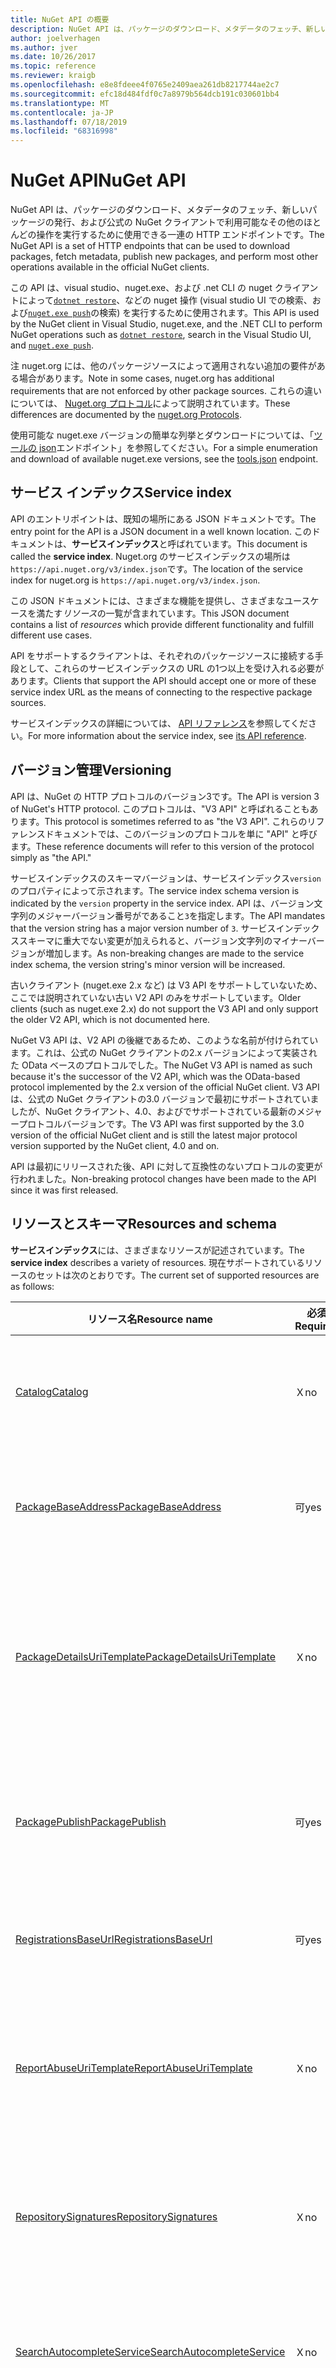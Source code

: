 ```yaml
---
title: NuGet API の概要
description: NuGet API は、パッケージのダウンロード、メタデータのフェッチ、新しいパッケージの発行などに使用できる一連の HTTP エンドポイントです。
author: joelverhagen
ms.author: jver
ms.date: 10/26/2017
ms.topic: reference
ms.reviewer: kraigb
ms.openlocfilehash: e8e8fdeee4f0765e2409aea261db8217744ae2c7
ms.sourcegitcommit: efc18d484fdf0c7a8979b564dcb191c030601bb4
ms.translationtype: MT
ms.contentlocale: ja-JP
ms.lasthandoff: 07/18/2019
ms.locfileid: "68316998"
---
```

# <a name="nuget-api"></a><span data-ttu-id="4f1df-103">NuGet API</span><span class="sxs-lookup"><span data-stu-id="4f1df-103">NuGet API</span></span>

<span data-ttu-id="4f1df-104">NuGet API は、パッケージのダウンロード、メタデータのフェッチ、新しいパッケージの発行、および公式の NuGet クライアントで利用可能なその他のほとんどの操作を実行するために使用できる一連の HTTP エンドポイントです。</span><span class="sxs-lookup"><span data-stu-id="4f1df-104">The NuGet API is a set of HTTP endpoints that can be used to download packages, fetch metadata, publish new packages, and perform most other operations available in the official NuGet clients.</span></span>

<span data-ttu-id="4f1df-105">この API は、visual studio、nuget.exe、および .net CLI の nuget クライアントによって[`dotnet restore`](/dotnet/core/tools/dotnet-restore?tabs=netcore2x)、などの nuget 操作 (visual studio UI での検索、および[`nuget.exe push`](../reference/cli-reference/cli-ref-push.md)の検索) を実行するために使用されます。</span><span class="sxs-lookup"><span data-stu-id="4f1df-105">This API is used by the NuGet client in Visual Studio, nuget.exe, and the .NET CLI to perform NuGet operations such as [`dotnet restore`](/dotnet/core/tools/dotnet-restore?tabs=netcore2x), search in the Visual Studio UI, and [`nuget.exe push`](../reference/cli-reference/cli-ref-push.md).</span></span>

<span data-ttu-id="4f1df-106">注 nuget.org には、他のパッケージソースによって適用されない追加の要件がある場合があります。</span><span class="sxs-lookup"><span data-stu-id="4f1df-106">Note in some cases, nuget.org has additional requirements that are not enforced by other package sources.</span></span> <span data-ttu-id="4f1df-107">これらの違いについては、 [Nuget.org プロトコル](nuget-protocols.md)によって説明されています。</span><span class="sxs-lookup"><span data-stu-id="4f1df-107">These differences are documented by the [nuget.org Protocols](nuget-protocols.md).</span></span>

<span data-ttu-id="4f1df-108">使用可能な nuget.exe バージョンの簡単な列挙とダウンロードについては、「[ツールの json](tools-json.md)エンドポイント」を参照してください。</span><span class="sxs-lookup"><span data-stu-id="4f1df-108">For a simple enumeration and download of available nuget.exe versions, see the [tools.json](tools-json.md) endpoint.</span></span>

## <a name="service-index"></a><span data-ttu-id="4f1df-109">サービス インデックス</span><span class="sxs-lookup"><span data-stu-id="4f1df-109">Service index</span></span>

<span data-ttu-id="4f1df-110">API のエントリポイントは、既知の場所にある JSON ドキュメントです。</span><span class="sxs-lookup"><span data-stu-id="4f1df-110">The entry point for the API is a JSON document in a well known location.</span></span> <span data-ttu-id="4f1df-111">このドキュメントは、**サービスインデックス**と呼ばれています。</span><span class="sxs-lookup"><span data-stu-id="4f1df-111">This document is called the **service index**.</span></span> <span data-ttu-id="4f1df-112">Nuget.org のサービスインデックスの場所は`https://api.nuget.org/v3/index.json`です。</span><span class="sxs-lookup"><span data-stu-id="4f1df-112">The location of the service index for nuget.org is `https://api.nuget.org/v3/index.json`.</span></span>

<span data-ttu-id="4f1df-113">この JSON ドキュメントには、さまざまな機能を提供し、さまざまなユースケースを満たす*リソース*の一覧が含まれています。</span><span class="sxs-lookup"><span data-stu-id="4f1df-113">This JSON document contains a list of *resources* which provide different functionality and fulfill different use cases.</span></span>

<span data-ttu-id="4f1df-114">API をサポートするクライアントは、それぞれのパッケージソースに接続する手段として、これらのサービスインデックスの URL の1つ以上を受け入れる必要があります。</span><span class="sxs-lookup"><span data-stu-id="4f1df-114">Clients that support the API should accept one or more of these service index URL as the means of connecting to the respective package sources.</span></span>

<span data-ttu-id="4f1df-115">サービスインデックスの詳細については、 [API リファレンス](service-index.md)を参照してください。</span><span class="sxs-lookup"><span data-stu-id="4f1df-115">For more information about the service index, see [its API reference](service-index.md).</span></span>

## <a name="versioning"></a><span data-ttu-id="4f1df-116">バージョン管理</span><span class="sxs-lookup"><span data-stu-id="4f1df-116">Versioning</span></span>

<span data-ttu-id="4f1df-117">API は、NuGet の HTTP プロトコルのバージョン3です。</span><span class="sxs-lookup"><span data-stu-id="4f1df-117">The API is version 3 of NuGet's HTTP protocol.</span></span> <span data-ttu-id="4f1df-118">このプロトコルは、"V3 API" と呼ばれることもあります。</span><span class="sxs-lookup"><span data-stu-id="4f1df-118">This protocol is sometimes referred to as "the V3 API".</span></span> <span data-ttu-id="4f1df-119">これらのリファレンスドキュメントでは、このバージョンのプロトコルを単に "API" と呼びます。</span><span class="sxs-lookup"><span data-stu-id="4f1df-119">These reference documents will refer to this version of the protocol simply as "the API."</span></span>

<span data-ttu-id="4f1df-120">サービスインデックスのスキーマバージョンは、サービスインデックス`version`のプロパティによって示されます。</span><span class="sxs-lookup"><span data-stu-id="4f1df-120">The service index schema version is indicated by the `version` property in the service index.</span></span> <span data-ttu-id="4f1df-121">API は、バージョン文字列のメジャーバージョン番号がであること`3`を指定します。</span><span class="sxs-lookup"><span data-stu-id="4f1df-121">The API mandates that the version string has a major version number of `3`.</span></span> <span data-ttu-id="4f1df-122">サービスインデックススキーマに重大でない変更が加えられると、バージョン文字列のマイナーバージョンが増加します。</span><span class="sxs-lookup"><span data-stu-id="4f1df-122">As non-breaking changes are made to the service index schema, the version string's minor version will be increased.</span></span>

<span data-ttu-id="4f1df-123">古いクライアント (nuget.exe 2.x など) は V3 API をサポートしていないため、ここでは説明されていない古い V2 API のみをサポートしています。</span><span class="sxs-lookup"><span data-stu-id="4f1df-123">Older clients (such as nuget.exe 2.x) do not support the V3 API and only support the older V2 API, which is not documented here.</span></span>

<span data-ttu-id="4f1df-124">NuGet V3 API は、V2 API の後継であるため、このような名前が付けられています。これは、公式の NuGet クライアントの2.x バージョンによって実装された OData ベースのプロトコルでした。</span><span class="sxs-lookup"><span data-stu-id="4f1df-124">The NuGet V3 API is named as such because it's the successor of the V2 API, which was the OData-based protocol implemented by the 2.x version of the official NuGet client.</span></span> <span data-ttu-id="4f1df-125">V3 API は、公式の NuGet クライアントの3.0 バージョンで最初にサポートされていましたが、NuGet クライアント、4.0、およびでサポートされている最新のメジャープロトコルバージョンです。</span><span class="sxs-lookup"><span data-stu-id="4f1df-125">The V3 API was first supported by the 3.0 version of the official NuGet client and is still the latest major protocol version supported by the NuGet client, 4.0 and on.</span></span> 

<span data-ttu-id="4f1df-126">API は最初にリリースされた後、API に対して互換性のないプロトコルの変更が行われました。</span><span class="sxs-lookup"><span data-stu-id="4f1df-126">Non-breaking protocol changes have been made to the API since it was first released.</span></span>

## <a name="resources-and-schema"></a><span data-ttu-id="4f1df-127">リソースとスキーマ</span><span class="sxs-lookup"><span data-stu-id="4f1df-127">Resources and schema</span></span>

<span data-ttu-id="4f1df-128">**サービスインデックス**には、さまざまなリソースが記述されています。</span><span class="sxs-lookup"><span data-stu-id="4f1df-128">The **service index** describes a variety of resources.</span></span> <span data-ttu-id="4f1df-129">現在サポートされているリソースのセットは次のとおりです。</span><span class="sxs-lookup"><span data-stu-id="4f1df-129">The current set of supported resources are as follows:</span></span>

<span data-ttu-id="4f1df-130">リソース名</span><span class="sxs-lookup"><span data-stu-id="4f1df-130">Resource name</span></span>                                                        | <span data-ttu-id="4f1df-131">必須</span><span class="sxs-lookup"><span data-stu-id="4f1df-131">Required</span></span> | <span data-ttu-id="4f1df-132">説明</span><span class="sxs-lookup"><span data-stu-id="4f1df-132">Description</span></span>
-------------------------------------------------------------------- | -------- | -----------
[<span data-ttu-id="4f1df-133">Catalog</span><span class="sxs-lookup"><span data-stu-id="4f1df-133">Catalog</span></span>](catalog-resource.md)                                       | <span data-ttu-id="4f1df-134">Ｘ</span><span class="sxs-lookup"><span data-stu-id="4f1df-134">no</span></span>       | <span data-ttu-id="4f1df-135">すべてのパッケージイベントの完全な記録。</span><span class="sxs-lookup"><span data-stu-id="4f1df-135">Full record of all package events.</span></span>
[<span data-ttu-id="4f1df-136">PackageBaseAddress</span><span class="sxs-lookup"><span data-stu-id="4f1df-136">PackageBaseAddress</span></span>](package-base-address-resource.md)               | <span data-ttu-id="4f1df-137">可</span><span class="sxs-lookup"><span data-stu-id="4f1df-137">yes</span></span>      | <span data-ttu-id="4f1df-138">パッケージコンテンツ (. nupkg) を取得します。</span><span class="sxs-lookup"><span data-stu-id="4f1df-138">Get package content (.nupkg).</span></span>
[<span data-ttu-id="4f1df-139">PackageDetailsUriTemplate</span><span class="sxs-lookup"><span data-stu-id="4f1df-139">PackageDetailsUriTemplate</span></span>](package-details-template-resource.md)    | <span data-ttu-id="4f1df-140">Ｘ</span><span class="sxs-lookup"><span data-stu-id="4f1df-140">no</span></span>       | <span data-ttu-id="4f1df-141">パッケージの詳細 web ページにアクセスするための URL を作成します。</span><span class="sxs-lookup"><span data-stu-id="4f1df-141">Construct a URL to access a package details web page.</span></span>
[<span data-ttu-id="4f1df-142">PackagePublish</span><span class="sxs-lookup"><span data-stu-id="4f1df-142">PackagePublish</span></span>](package-publish-resource.md)                        | <span data-ttu-id="4f1df-143">可</span><span class="sxs-lookup"><span data-stu-id="4f1df-143">yes</span></span>      | <span data-ttu-id="4f1df-144">パッケージのプッシュおよび削除 (または一覧から削除) を行います。</span><span class="sxs-lookup"><span data-stu-id="4f1df-144">Push and delete (or unlist) packages.</span></span>
[<span data-ttu-id="4f1df-145">RegistrationsBaseUrl</span><span class="sxs-lookup"><span data-stu-id="4f1df-145">RegistrationsBaseUrl</span></span>](registration-base-url-resource.md)            | <span data-ttu-id="4f1df-146">可</span><span class="sxs-lookup"><span data-stu-id="4f1df-146">yes</span></span>      | <span data-ttu-id="4f1df-147">パッケージメタデータを取得します。</span><span class="sxs-lookup"><span data-stu-id="4f1df-147">Get package metadata.</span></span>
[<span data-ttu-id="4f1df-148">ReportAbuseUriTemplate</span><span class="sxs-lookup"><span data-stu-id="4f1df-148">ReportAbuseUriTemplate</span></span>](report-abuse-resource.md)                   | <span data-ttu-id="4f1df-149">Ｘ</span><span class="sxs-lookup"><span data-stu-id="4f1df-149">no</span></span>       | <span data-ttu-id="4f1df-150">不正使用の web ページにアクセスするための URL を作成します。</span><span class="sxs-lookup"><span data-stu-id="4f1df-150">Construct a URL to access a report abuse web page.</span></span>
[<span data-ttu-id="4f1df-151">RepositorySignatures</span><span class="sxs-lookup"><span data-stu-id="4f1df-151">RepositorySignatures</span></span>](repository-signatures-resource.md)            | <span data-ttu-id="4f1df-152">Ｘ</span><span class="sxs-lookup"><span data-stu-id="4f1df-152">no</span></span>       | <span data-ttu-id="4f1df-153">リポジトリの署名に使用される証明書を取得します。</span><span class="sxs-lookup"><span data-stu-id="4f1df-153">Get certificates used for repository signing.</span></span>
[<span data-ttu-id="4f1df-154">SearchAutocompleteService</span><span class="sxs-lookup"><span data-stu-id="4f1df-154">SearchAutocompleteService</span></span>](search-autocomplete-service-resource.md) | <span data-ttu-id="4f1df-155">Ｘ</span><span class="sxs-lookup"><span data-stu-id="4f1df-155">no</span></span>       | <span data-ttu-id="4f1df-156">パッケージ Id とバージョンを部分文字列で検出します。</span><span class="sxs-lookup"><span data-stu-id="4f1df-156">Discover package IDs and versions by substring.</span></span>
[<span data-ttu-id="4f1df-157">SearchQueryService</span><span class="sxs-lookup"><span data-stu-id="4f1df-157">SearchQueryService</span></span>](search-query-service-resource.md)               | <span data-ttu-id="4f1df-158">可</span><span class="sxs-lookup"><span data-stu-id="4f1df-158">yes</span></span>      | <span data-ttu-id="4f1df-159">キーワードを使用してパッケージをフィルター処理し、検索します。</span><span class="sxs-lookup"><span data-stu-id="4f1df-159">Filter and search for packages by keyword.</span></span>
[<span data-ttu-id="4f1df-160">シンボル Packagepublish</span><span class="sxs-lookup"><span data-stu-id="4f1df-160">SymbolPackagePublish</span></span>](symbol-package-publish-resource.md)           | <span data-ttu-id="4f1df-161">Ｘ</span><span class="sxs-lookup"><span data-stu-id="4f1df-161">no</span></span>       | <span data-ttu-id="4f1df-162">シンボルパッケージをプッシュします。</span><span class="sxs-lookup"><span data-stu-id="4f1df-162">Push symbol packages.</span></span>

<span data-ttu-id="4f1df-163">一般に、API リソースによって返されるすべての非バイナリデータは、JSON を使用してシリアル化されます。</span><span class="sxs-lookup"><span data-stu-id="4f1df-163">In general, all non-binary data returned by a API resource are serialized using JSON.</span></span> <span data-ttu-id="4f1df-164">サービスインデックスの各リソースによって返される応答スキーマは、そのリソースに対して個別に定義されます。</span><span class="sxs-lookup"><span data-stu-id="4f1df-164">The response schema returned by each resource in the service index is defined individually for that resource.</span></span> <span data-ttu-id="4f1df-165">各リソースの詳細については、上記のトピックを参照してください。</span><span class="sxs-lookup"><span data-stu-id="4f1df-165">For more information about each resource, see the topics listed above.</span></span>

<span data-ttu-id="4f1df-166">今後、プロトコルが進化するにつれて、新しいプロパティが JSON 応答に追加される可能性があります。</span><span class="sxs-lookup"><span data-stu-id="4f1df-166">In the future, as the protocol evolves, new properties may be added to JSON responses.</span></span> <span data-ttu-id="4f1df-167">クライアントを将来の証明として使用する場合、実装では、応答スキーマが最終的なものであり、追加のデータを含めることができないと想定しないでください。</span><span class="sxs-lookup"><span data-stu-id="4f1df-167">For the client to be future-proof, the implementation should not assume that the response schema is final and cannot include extra data.</span></span> <span data-ttu-id="4f1df-168">実装で認識されないすべてのプロパティを無視する必要があります。</span><span class="sxs-lookup"><span data-stu-id="4f1df-168">All properties that the implementation does not understand should be ignored.</span></span>

> [!Note]
> <span data-ttu-id="4f1df-169">変換元が実装`SearchAutocompleteService`していない場合は、オートコンプリート動作を正常に無効にする必要があります。</span><span class="sxs-lookup"><span data-stu-id="4f1df-169">When a source does not implement `SearchAutocompleteService` any autocomplete behavior should be disabled gracefully.</span></span> <span data-ttu-id="4f1df-170">が`ReportAbuseUriTemplate`実装されていない場合、公式の nuget クライアントは nuget にフォールバックします ( [nuget/Home # 4924](https://github.com/NuGet/Home/issues/4924)によって追跡されます)。</span><span class="sxs-lookup"><span data-stu-id="4f1df-170">When `ReportAbuseUriTemplate` is not implemented, the official NuGet client falls back to nuget.org's report abuse URL (tracked by [NuGet/Home#4924](https://github.com/NuGet/Home/issues/4924)).</span></span> <span data-ttu-id="4f1df-171">他のクライアントは、ユーザーにレポートの不正利用の URL を表示しないように選択できます。</span><span class="sxs-lookup"><span data-stu-id="4f1df-171">Other clients may opt to simply not show a report abuse URL to the user.</span></span>

### <a name="undocumented-resources-on-nugetorg"></a><span data-ttu-id="4f1df-172">Nuget.org のドキュメントに記載されるリソース</span><span class="sxs-lookup"><span data-stu-id="4f1df-172">Undocumented resources on nuget.org</span></span>

<span data-ttu-id="4f1df-173">Nuget.org の V3 サービスインデックスには、上に記載されていないいくつかのリソースがあります。</span><span class="sxs-lookup"><span data-stu-id="4f1df-173">The V3 service index on nuget.org has some resources that are not documented above.</span></span> <span data-ttu-id="4f1df-174">リソースをドキュメント化しない理由はいくつかあります。</span><span class="sxs-lookup"><span data-stu-id="4f1df-174">There are a few reasons for not documenting a resource.</span></span>

<span data-ttu-id="4f1df-175">まず、nuget.org の実装の詳細として使用されるリソースについては説明しません。は`SearchGalleryQueryService` 、このカテゴリに分類されます。</span><span class="sxs-lookup"><span data-stu-id="4f1df-175">First, we don't document resources used as an implementation detail of nuget.org. The `SearchGalleryQueryService` falls into this category.</span></span> <span data-ttu-id="4f1df-176">[NuGetGallery](https://github.com/NuGet/NuGetGallery)は、このリソースを使用して、データベースを使用するのではなく、一部の V2 (OData) クエリを検索インデックスに委任します。</span><span class="sxs-lookup"><span data-stu-id="4f1df-176">[NuGetGallery](https://github.com/NuGet/NuGetGallery) uses this resource to delegate some V2 (OData) queries to our search index instead of using the database.</span></span> <span data-ttu-id="4f1df-177">このリソースは、スケーラビリティ上の理由から導入されたものであり、外部で使用するためのものではありません。</span><span class="sxs-lookup"><span data-stu-id="4f1df-177">This resource was introduced for scalability reasons and is not intended for external use.</span></span>

<span data-ttu-id="4f1df-178">2つ目の方法として、公式クライアントの RTM バージョンには同梱されていないリソースについては説明しません。</span><span class="sxs-lookup"><span data-stu-id="4f1df-178">Second, we don't document resources that never shipped in an RTM version of the official client.</span></span>
<span data-ttu-id="4f1df-179">`PackageDisplayMetadataUriTemplate`と`PackageVersionDisplayMetadataUriTemplate`はこのカテゴリに分類されます。</span><span class="sxs-lookup"><span data-stu-id="4f1df-179">`PackageDisplayMetadataUriTemplate` and `PackageVersionDisplayMetadataUriTemplate` fall into this category.</span></span>

<span data-ttu-id="4f1df-180">Thirdly、V2 プロトコルと密接に関連付けられているリソースについては説明しません。このリソース自体は意図的に文書化されていません。</span><span class="sxs-lookup"><span data-stu-id="4f1df-180">Thirdly, we don't document resources that are tightly coupled with the V2 protocol, which itself is intentionally undocumented.</span></span> <span data-ttu-id="4f1df-181">リソース`LegacyGallery`はこのカテゴリに分類されます。</span><span class="sxs-lookup"><span data-stu-id="4f1df-181">The `LegacyGallery` resource falls into this category.</span></span> <span data-ttu-id="4f1df-182">このリソースにより、V3 サービスインデックスは、対応する V2 ソース URL を指すことができます。</span><span class="sxs-lookup"><span data-stu-id="4f1df-182">This resource allows a V3 service index to point to a corresponding V2 source URL.</span></span> <span data-ttu-id="4f1df-183">このリソースは、 `nuget.exe list`をサポートしています。</span><span class="sxs-lookup"><span data-stu-id="4f1df-183">This resource supports the `nuget.exe list`.</span></span>

<span data-ttu-id="4f1df-184">リソースがここに記載されていない場合は、依存関係を取得しないことを*強く*お勧めします。</span><span class="sxs-lookup"><span data-stu-id="4f1df-184">If a resource is not documented here, we *strongly* recommend that you do not take a dependency on them.</span></span> <span data-ttu-id="4f1df-185">このようなドキュメントに記載されていないリソースの動作を削除したり、変更したりすると、予期しない方法で実装が中断される可能性があります。</span><span class="sxs-lookup"><span data-stu-id="4f1df-185">We may remove or change the behavior of these undocumented resources which could break your implementation in unexpected ways.</span></span>

## <a name="timestamps"></a><span data-ttu-id="4f1df-186">タイムスタンプ</span><span class="sxs-lookup"><span data-stu-id="4f1df-186">Timestamps</span></span>

<span data-ttu-id="4f1df-187">API によって返されるすべてのタイムスタンプは UTC であるか、 [ISO 8601](https://www.iso.org/iso-8601-date-and-time-format.html)表現を使用して指定されます。</span><span class="sxs-lookup"><span data-stu-id="4f1df-187">All timestamps returned by the API are UTC or are otherwise specified using [ISO 8601](https://www.iso.org/iso-8601-date-and-time-format.html) representation.</span></span> 

## <a name="http-methods"></a><span data-ttu-id="4f1df-188">HTTP メソッド</span><span class="sxs-lookup"><span data-stu-id="4f1df-188">HTTP methods</span></span>

<span data-ttu-id="4f1df-189">Verb</span><span class="sxs-lookup"><span data-stu-id="4f1df-189">Verb</span></span>   | <span data-ttu-id="4f1df-190">使用</span><span class="sxs-lookup"><span data-stu-id="4f1df-190">Use</span></span>
------ | -----------
<span data-ttu-id="4f1df-191">GET</span><span class="sxs-lookup"><span data-stu-id="4f1df-191">GET</span></span>    | <span data-ttu-id="4f1df-192">読み取り専用の操作を実行します。通常はデータを取得します。</span><span class="sxs-lookup"><span data-stu-id="4f1df-192">Performs a read-only operation, typically retrieving data.</span></span>
<span data-ttu-id="4f1df-193">HEAD、</span><span class="sxs-lookup"><span data-stu-id="4f1df-193">HEAD</span></span>   | <span data-ttu-id="4f1df-194">対応する`GET`要求の応答ヘッダーをフェッチします。</span><span class="sxs-lookup"><span data-stu-id="4f1df-194">Fetches the response headers for the corresponding `GET` request.</span></span>
<span data-ttu-id="4f1df-195">PUT</span><span class="sxs-lookup"><span data-stu-id="4f1df-195">PUT</span></span>    | <span data-ttu-id="4f1df-196">存在しないリソースを作成します。存在する場合は、リソースを更新します。</span><span class="sxs-lookup"><span data-stu-id="4f1df-196">Creates a resource that doesn't exist or, if it does exist, updates it.</span></span> <span data-ttu-id="4f1df-197">一部のリソースでは、更新プログラムがサポートされない場合があります。</span><span class="sxs-lookup"><span data-stu-id="4f1df-197">Some resources may not support update.</span></span>
<span data-ttu-id="4f1df-198">Del</span><span class="sxs-lookup"><span data-stu-id="4f1df-198">DELETE</span></span> | <span data-ttu-id="4f1df-199">リソースを削除または一覧から削除します。</span><span class="sxs-lookup"><span data-stu-id="4f1df-199">Deletes or unlists a resource.</span></span>

## <a name="http-status-codes"></a><span data-ttu-id="4f1df-200">HTTP 状態コード</span><span class="sxs-lookup"><span data-stu-id="4f1df-200">HTTP status codes</span></span>

<span data-ttu-id="4f1df-201">コード</span><span class="sxs-lookup"><span data-stu-id="4f1df-201">Code</span></span> | <span data-ttu-id="4f1df-202">説明</span><span class="sxs-lookup"><span data-stu-id="4f1df-202">Description</span></span>
---- | -----
<span data-ttu-id="4f1df-203">200</span><span class="sxs-lookup"><span data-stu-id="4f1df-203">200</span></span>  | <span data-ttu-id="4f1df-204">成功し、応答の本文があります。</span><span class="sxs-lookup"><span data-stu-id="4f1df-204">Success, and there is a response body.</span></span>
<span data-ttu-id="4f1df-205">201</span><span class="sxs-lookup"><span data-stu-id="4f1df-205">201</span></span>  | <span data-ttu-id="4f1df-206">成功し、リソースが作成されました。</span><span class="sxs-lookup"><span data-stu-id="4f1df-206">Success, and the resource was created.</span></span>
<span data-ttu-id="4f1df-207">202</span><span class="sxs-lookup"><span data-stu-id="4f1df-207">202</span></span>  | <span data-ttu-id="4f1df-208">成功、要求は受け入れられましたが、一部の作業はまだ完了しておらず、非同期的に完了している可能性があります。</span><span class="sxs-lookup"><span data-stu-id="4f1df-208">Success, the request has been accepted but some work may still be incomplete and completed asynchronously.</span></span>
<span data-ttu-id="4f1df-209">204</span><span class="sxs-lookup"><span data-stu-id="4f1df-209">204</span></span>  | <span data-ttu-id="4f1df-210">成功しましたが、応答本文がありません。</span><span class="sxs-lookup"><span data-stu-id="4f1df-210">Success, but there is no response body.</span></span>
<span data-ttu-id="4f1df-211">301</span><span class="sxs-lookup"><span data-stu-id="4f1df-211">301</span></span>  | <span data-ttu-id="4f1df-212">永続的なリダイレクト。</span><span class="sxs-lookup"><span data-stu-id="4f1df-212">A permanent redirect.</span></span>
<span data-ttu-id="4f1df-213">302</span><span class="sxs-lookup"><span data-stu-id="4f1df-213">302</span></span>  | <span data-ttu-id="4f1df-214">一時的なリダイレクト。</span><span class="sxs-lookup"><span data-stu-id="4f1df-214">A temporary redirect.</span></span>
<span data-ttu-id="4f1df-215">400</span><span class="sxs-lookup"><span data-stu-id="4f1df-215">400</span></span>  | <span data-ttu-id="4f1df-216">URL または要求本文内のパラメーターが無効です。</span><span class="sxs-lookup"><span data-stu-id="4f1df-216">The parameters in the URL or in the request body aren't valid.</span></span>
<span data-ttu-id="4f1df-217">401</span><span class="sxs-lookup"><span data-stu-id="4f1df-217">401</span></span>  | <span data-ttu-id="4f1df-218">指定された資格情報が無効です。</span><span class="sxs-lookup"><span data-stu-id="4f1df-218">The provided credentials are invalid.</span></span>
<span data-ttu-id="4f1df-219">403</span><span class="sxs-lookup"><span data-stu-id="4f1df-219">403</span></span>  | <span data-ttu-id="4f1df-220">指定された資格情報を指定した場合、アクションは許可されません。</span><span class="sxs-lookup"><span data-stu-id="4f1df-220">The action is not allowed given the provided credentials.</span></span>
<span data-ttu-id="4f1df-221">404</span><span class="sxs-lookup"><span data-stu-id="4f1df-221">404</span></span>  | <span data-ttu-id="4f1df-222">要求されたリソースは存在しません。</span><span class="sxs-lookup"><span data-stu-id="4f1df-222">The requested resource doesn't exist.</span></span>
<span data-ttu-id="4f1df-223">409</span><span class="sxs-lookup"><span data-stu-id="4f1df-223">409</span></span>  | <span data-ttu-id="4f1df-224">要求が既存のリソースと競合しています。</span><span class="sxs-lookup"><span data-stu-id="4f1df-224">The request conflicts with an existing resource.</span></span>
<span data-ttu-id="4f1df-225">500</span><span class="sxs-lookup"><span data-stu-id="4f1df-225">500</span></span>  | <span data-ttu-id="4f1df-226">サービスで予期しないエラーが発生しました。</span><span class="sxs-lookup"><span data-stu-id="4f1df-226">The service has encountered an unexpected error.</span></span>
<span data-ttu-id="4f1df-227">503</span><span class="sxs-lookup"><span data-stu-id="4f1df-227">503</span></span>  | <span data-ttu-id="4f1df-228">サービスは一時的に使用できません。</span><span class="sxs-lookup"><span data-stu-id="4f1df-228">The service is temporarily unavailable.</span></span>

<span data-ttu-id="4f1df-229">API エンドポイントに対して行われた要求は、HTTPリダイレクト(301または302)を返す場合があります。`GET`</span><span class="sxs-lookup"><span data-stu-id="4f1df-229">Any `GET` request made to a API endpoint may return an HTTP redirect (301 or 302).</span></span> <span data-ttu-id="4f1df-230">クライアントは、 `Location`ヘッダーを観察し、後続`GET`のを発行することで、このようなリダイレクトを適切に処理する必要があります。</span><span class="sxs-lookup"><span data-stu-id="4f1df-230">Clients should gracefully handle such redirects by observing the `Location` header and issuing a subsequent `GET`.</span></span> <span data-ttu-id="4f1df-231">特定のエンドポイントに関するドキュメントでは、リダイレクトが使用される場所を明示的に呼び出すことはありません。</span><span class="sxs-lookup"><span data-stu-id="4f1df-231">Documentation concerning specific endpoints will not explicitly call out where redirects may be used.</span></span>

<span data-ttu-id="4f1df-232">500レベルのステータスコードの場合、クライアントは適切な再試行メカニズムを実装できます。</span><span class="sxs-lookup"><span data-stu-id="4f1df-232">In the case of a 500-level status code, the client can implement a reasonable retry mechanism.</span></span> <span data-ttu-id="4f1df-233">正式な NuGet クライアントは、500レベルの状態コードまたは TCP/DNS エラーが発生すると、3回再試行します。</span><span class="sxs-lookup"><span data-stu-id="4f1df-233">The official NuGet client retries three times when encountering any 500-level status code or TCP/DNS error.</span></span>

## <a name="http-request-headers"></a><span data-ttu-id="4f1df-234">HTTP 要求ヘッダー</span><span class="sxs-lookup"><span data-stu-id="4f1df-234">HTTP request headers</span></span>

<span data-ttu-id="4f1df-235">名前</span><span class="sxs-lookup"><span data-stu-id="4f1df-235">Name</span></span>                     | <span data-ttu-id="4f1df-236">説明</span><span class="sxs-lookup"><span data-stu-id="4f1df-236">Description</span></span>
------------------------ | -----------
<span data-ttu-id="4f1df-237">X-NuGet-ApiKey</span><span class="sxs-lookup"><span data-stu-id="4f1df-237">X-NuGet-ApiKey</span></span>           | <span data-ttu-id="4f1df-238">プッシュと削除には必須です。「リソース」を参照してください。 [ `PackagePublish`](package-publish-resource.md)</span><span class="sxs-lookup"><span data-stu-id="4f1df-238">Required for push and delete, see [`PackagePublish` resource](package-publish-resource.md)</span></span>
<span data-ttu-id="4f1df-239">X-NuGet-Client-Version</span><span class="sxs-lookup"><span data-stu-id="4f1df-239">X-NuGet-Client-Version</span></span>   | <span data-ttu-id="4f1df-240">**非推奨**と置き換え`X-NuGet-Protocol-Version`</span><span class="sxs-lookup"><span data-stu-id="4f1df-240">**Deprecated** and replaced by `X-NuGet-Protocol-Version`</span></span>
<span data-ttu-id="4f1df-241">X-NuGet-Protocol-Version</span><span class="sxs-lookup"><span data-stu-id="4f1df-241">X-NuGet-Protocol-Version</span></span> | <span data-ttu-id="4f1df-242">Nuget.org のみで必要な場合は、「 [nuget.org プロトコル](NuGet-Protocols.md)」を参照してください。</span><span class="sxs-lookup"><span data-stu-id="4f1df-242">Required in certain cases only on nuget.org, see [nuget.org protocols](NuGet-Protocols.md)</span></span>
<span data-ttu-id="4f1df-243">X-NuGet-Session-Id</span><span class="sxs-lookup"><span data-stu-id="4f1df-243">X-NuGet-Session-Id</span></span>       | <span data-ttu-id="4f1df-244">*省略可能*。</span><span class="sxs-lookup"><span data-stu-id="4f1df-244">*Optional*.</span></span> <span data-ttu-id="4f1df-245">NuGet クライアント v1.0 + 同じ NuGet クライアントセッションの一部である HTTP 要求を識別します。</span><span class="sxs-lookup"><span data-stu-id="4f1df-245">NuGet clients v4.7+ identify HTTP requests that are part of the same NuGet client session.</span></span>

<span data-ttu-id="4f1df-246">`X-NuGet-Session-Id` で`PackageReference`は、の1回の復元に関連するすべての操作に対して1つの値が使用されます。</span><span class="sxs-lookup"><span data-stu-id="4f1df-246">The `X-NuGet-Session-Id` has a single value for all operations related to a single restore in `PackageReference`.</span></span> <span data-ttu-id="4f1df-247">オートコンプリートや`packages.config`復元などの他のシナリオでは、コードがどのように考慮されるかによって、複数の異なるセッション ID が存在する可能性があります。</span><span class="sxs-lookup"><span data-stu-id="4f1df-247">For other scenarios such as autocomplete and `packages.config` restore there may be several different session ID's due to how the code is factored.</span></span>

## <a name="authentication"></a><span data-ttu-id="4f1df-248">認証</span><span class="sxs-lookup"><span data-stu-id="4f1df-248">Authentication</span></span>

<span data-ttu-id="4f1df-249">認証は、を定義するために、パッケージソースの実装に残されます。</span><span class="sxs-lookup"><span data-stu-id="4f1df-249">Authentication is left up to the package source implementation to define.</span></span> <span data-ttu-id="4f1df-250">Nuget.org では、 `PackagePublish`リソースのみが特別な API キーヘッダーによる認証を必要とします。</span><span class="sxs-lookup"><span data-stu-id="4f1df-250">For nuget.org, only the `PackagePublish` resource requires authentication via a special API key header.</span></span> <span data-ttu-id="4f1df-251">詳細については、「 [ `PackagePublish`リソース](package-publish-resource.md)」を参照してください。</span><span class="sxs-lookup"><span data-stu-id="4f1df-251">See [`PackagePublish` resource](package-publish-resource.md) for details.</span></span>
